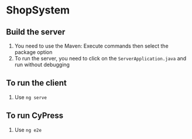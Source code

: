 # ShopSystem

## Build the server
1. You need to use the Maven: Execute commands then select the package option
2. To run the server, you need to click on the ```ServerApplication.java``` and run without debugging

## To run the client
1. Use ```ng serve```

## To run CyPress
1. Use ```ng e2e```